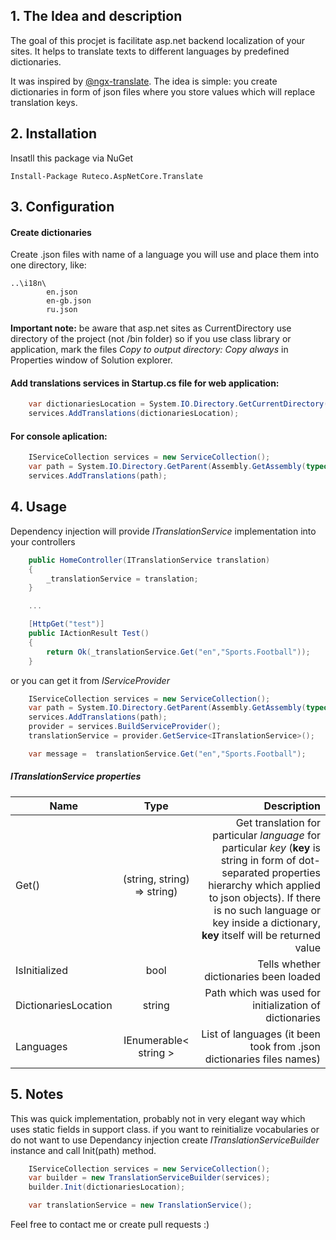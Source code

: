 ## 1. The Idea and description
The goal of this procjet is facilitate asp.net backend localization of your sites. It helps to translate texts to different languages by predefined dictionaries.

It was inspired by [@ngx-translate](https://github.com/ngx-translate/core). 
The idea is simple: you create dictionaries in form of json files where you store values which will replace translation keys.

## 2. Installation 

Insatll this package via NuGet
```
Install-Package Ruteco.AspNetCore.Translate
```

## 3. Configuration
#### Create dictionaries
Create .json files with name of a language you will use and place them into one directory, like: 
```
..\i18n\
        en.json
        en-gb.json
        ru.json
```
**Important note:** be aware that asp.net sites as CurrentDirectory use directory of the project (not /bin folder) so if you use class library or application, mark the files *Copy to output directory: Copy always* in Properties window of Solution explorer.


#### Add translations services in Startup.cs file for web application:
```C#
    var dictionariesLocation = System.IO.Directory.GetCurrentDirectory() + Configuration["TranslationsDictionariesLocation"];
    services.AddTranslations(dictionariesLocation);
```

#### For console aplication:
```C#
    IServiceCollection services = new ServiceCollection();
    var path = System.IO.Directory.GetParent(Assembly.GetAssembly(typeof(TranslateionServiecTests)).Location) + "\\i18n";
    services.AddTranslations(path);
```

## 4. Usage
Dependency injection will provide *ITranslationService* implementation into your controllers 
```C#
    public HomeController(ITranslationService translation)
    {
        _translationService = translation;
    }

    ...

    [HttpGet("test")]
    public IActionResult Test()
    {
        return Ok(_translationService.Get("en","Sports.Football"));
    }
```

or you can get it from *IServiceProvider*

```C#
    IServiceCollection services = new ServiceCollection();
    var path = System.IO.Directory.GetParent(Assembly.GetAssembly(typeof(TranslateionServiecTests)).Location) + "\\i18n";
    services.AddTranslations(path);
    provider = services.BuildServiceProvider();
    translationService = provider.GetService<ITranslationService>();

    var message =  translationService.Get("en","Sports.Football");
```

##### ITranslationService properties
| Name        | Type           | Description  |
| ------------- |:-------------:| -----:|
| Get()    | (string, string) => string) | Get translation for particular *language* for particular *key* (**key** is string in form of dot-separated properties hierarchy which applied to json objects). If there is no such language or key inside a dictionary, **key** itself will be returned value  |
| IsInitialized      | bool      |   Tells whether dictionaries been loaded |
| DictionariesLocation | string      |  Path which was used for initialization of dictionaries |
| Languages | IEnumerable< string >      |   List of languages (it been took from .json dictionaries files names) |


## 5. Notes

This was quick implementation, probably not in very elegant way which uses static fields in support class.
if you want to reinitialize vocabularies or do not want to use Dependancy injection create *ITranslationServiceBuilder* instance and call Init(path) method.
```C#
    IServiceCollection services = new ServiceCollection();
    var builder = new TranslationServiceBuilder(services);
    builder.Init(dictionariesLocation);

    var translationService = new TranslationService();
```

Feel free to contact me or create pull requests :) 